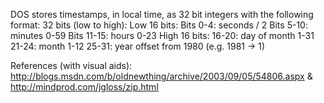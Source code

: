 DOS stores timestamps, in local time, as 32 bit integers with the following format:	32 bits (low to high):		Low 16 bits:			Bits 0-4: seconds / 2	 		Bits 5-10: minutes 0-59			Bits 11-15: hours 0-23		High 16 bits:			16-20: day of month 1-31	 		21-24: month 1-12			25-31: year offset from 1980 (e.g. 1981 -> 1)References (with visual aids): http://blogs.msdn.com/b/oldnewthing/archive/2003/09/05/54806.aspx & http://mindprod.com/jgloss/zip.html